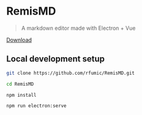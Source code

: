 # RemisMD

> A markdown editor made with Electron + Vue

[Download](https://github.com/rfumic/RemisMD/releases)

## Local development setup

```sh
git clone https://github.com/rfumic/RemisMD.git

cd RemisMD

npm install

npm run electron:serve
```
